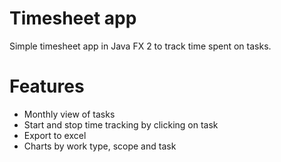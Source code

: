 # Timesheet app
Simple timesheet app in  Java FX 2 to track time spent on tasks. 

# Features
 - Monthly view of tasks
 - Start and stop time tracking by clicking on task
 - Export to excel
 - Charts by work type, scope and task
